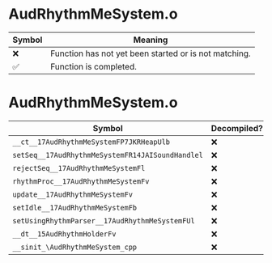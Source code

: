 # AudRhythmMeSystem.o
| Symbol | Meaning 
| ------------- | ------------- 
| :x: | Function has not yet been started or is not matching. 
| :white_check_mark: | Function is completed. 


# AudRhythmMeSystem.o
| Symbol | Decompiled? |
| ------------- | ------------- |
| `__ct__17AudRhythmMeSystemFP7JKRHeapUlb` | :x: |
| `setSeq__17AudRhythmMeSystemFR14JAISoundHandlel` | :x: |
| `rejectSeq__17AudRhythmMeSystemFl` | :x: |
| `rhythmProc__17AudRhythmMeSystemFv` | :x: |
| `update__17AudRhythmMeSystemFv` | :x: |
| `setIdle__17AudRhythmMeSystemFb` | :x: |
| `setUsingRhythmParser__17AudRhythmMeSystemFUl` | :x: |
| `__dt__15AudRhythmHolderFv` | :x: |
| `__sinit_\AudRhythmMeSystem_cpp` | :x: |
